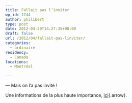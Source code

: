 ```yaml
---
title: Fallait pas l’inviter
wp_id: 1744
author: philibert
type: post
date: 2012-04-29T14:27:35+00:00
draft: false
url: /2012/04/fallait-pas-linviter/
categories:
  - ordinaire
residency:
  - Canada
locations:
  - Montréal

---
```

&mdash; Mais on l&rsquo;a pas invité !

Une informations de la plus haute importance, [ici][1]{.arrow}.

 [1]: http://www.lemonde.fr/election-presidentielle-2012/article/2012/04/29/pataques-a-l-anniversaire-de-julien-dray_1692791_1471069.html